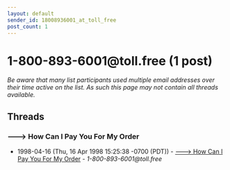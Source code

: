 ```yaml
---
layout: default
sender_id: 18008936001_at_toll_free
post_count: 1
---
```


# 1-800-893-6001<span>@</span>toll.free (1 post)

_Be aware that many list participants used multiple email addresses over their time active on the list. As such this page may not contain all threads available._

## Threads

### ---> How Can I Pay You For My Order
+ 1998-04-16 (Thu, 16 Apr 1998 15:25:38 -0700 (PDT)) - [---> How Can I Pay You For My Order](/archive/1998/04/bac3dadaaa4b88d368f8a45dd183a8bfe9b844d3fa8fa0c90de0dd82c8675d9c) - _1-800-893-6001@toll.free_


